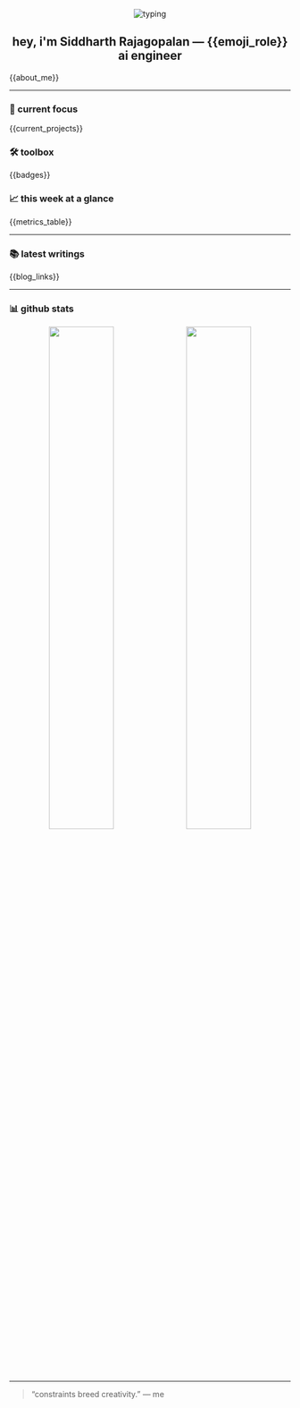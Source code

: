 <!-- Hero banner -->
<p align="center">
  <img src="https://readme-typing-svg.demolab.com?font=Fira+Code&weight=700&pause=800&color={{accent}}&center=true&vCenter=true&width=900&lines={{headline}}" alt="typing" />
</p>

<h2 align="center">hey, i'm <b>Siddharth&nbsp;Rajagopalan</b> — {{emoji_role}} ai engineer</h2>

{{about_me}}

---

### 🔭 current focus
{{current_projects}}

### 🛠 toolbox
{{badges}}

### 📈 this week at a glance
{{metrics_table}}

---

### 📚 latest writings
{{blog_links}}

---

### 📊 github stats
<p align="center">
  <img src="https://github-readme-stats.vercel.app/api?username={{user}}&show_icons=true&theme=radical&border_radius=10&hide_rank=true" width="48%" />
  <img src="https://streak-stats.demolab.com?user={{user}}&theme=radical&hide_border=true" width="48%" />
</p>

---

> “constraints breed creativity.” — me